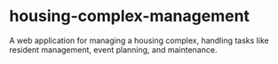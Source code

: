 # housing-complex-management
A web application for managing a housing complex, handling tasks like resident management, event planning, and maintenance.
